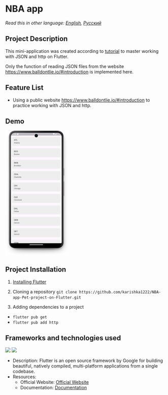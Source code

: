 # NBA app
*Read this in other language: [English](README.md), [Русский](README.ru.md)*
## Project Description
This mini-application was created according to [tutorial](https://www.youtube.com/watch?v=MlvqmRXKXyo) to master working with JSON and http on Flutter.

Only the function of reading JSON files from the website https://www.balldontlie.io/#introduction is implemented here.

## Feature List
- Using a public website https://www.balldontlie.io/#introduction to practice working with JSON and http.

## Demo
<img src="assets/demo/demo.png" width="200" />

## Project Installation
1. [Installing Flutter](https://docs.flutter.dev/get-started/install)

2. Cloning a repository
   `git clone https://github.com/karishka1222/NBA-app-Pet-project-on-Flutter.git`

3. Adding dependencies to a project

- `flutter pub get`
- `flutter pub add http`

## Frameworks and technologies used

<img src="https://img.shields.io/badge/Flutter%20-%2302569B.svg?&style=for-the-badge&logo=Flutter&logoColor=white" />

<img src="https://img.shields.io/badge/dart-%230175C2.svg?&style=for-the-badge&logo=dart&logoColor=white"/>

* Description: Flutter is an open source framework by Google for building beautiful, natively compiled, multi-platform applications from a single codebase.
* Resources:
  * Official Website: [Official Website](https://flutter.dev/)
  * Documentation: [Documentation](https://docs.flutter.dev/)

